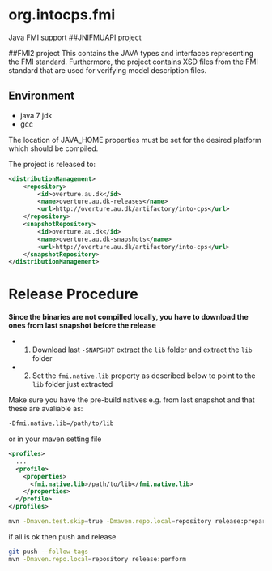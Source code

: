 # org.intocps.fmi
Java FMI support
##JNIFMUAPI project

##FMI2 project
This contains the JAVA types and interfaces representing the FMI standard.
Furthermore, the project contains XSD files from the FMI standard that are used for verifying model description files.
## Environment

* java 7 jdk
* gcc


The location of JAVA_HOME properties must be set for the desired platform which should be compiled.



The project is released to:

```XML
<distributionManagement>
    <repository>
        <id>overture.au.dk</id>
        <name>overture.au.dk-releases</name>
        <url>http://overture.au.dk/artifactory/into-cps</url>
    </repository>
    <snapshotRepository>
        <id>overture.au.dk</id>
        <name>overture.au.dk-snapshots</name>
        <url>http://overture.au.dk/artifactory/into-cps</url>
    </snapshotRepository>
</distributionManagement>
```

# Release Procedure

**Since the binaries are not compilled locally, you have to download the ones from last snapshot before the release** 

- 1. Download last `-SNAPSHOT` extract the `lib` folder and extract the `lib` folder
- 2. Set the `fmi.native.lib` property as described below to point to the `lib` folder just extracted

Make sure you have the pre-build natives e.g. from last snapshot and that these are avaliable as:

```bash
-Dfmi.native.lib=/path/to/lib
```
or in your maven setting file

```xml
<profiles>
  ...
  <profile>
    <properties>
      <fmi.native.lib>/path/to/lib</fmi.native.lib>
    </properties>
  </profile>
</profiles>
```


```bash
mvn -Dmaven.test.skip=true -Dmaven.repo.local=repository release:prepare -DreleaseVersion=0.0.4 -DdevelopmentVersion=0.0.5-SNAPSHOT -DpushChanges=false
```

if all is ok then push and release

```bash
git push --follow-tags
mvn -Dmaven.repo.local=repository release:perform
```

